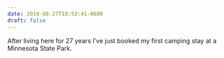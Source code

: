 ```yaml
---
date: 2019-08-27T18:53:41-0600
draft: false
---
```




After living here for 27 years I’ve just booked my first camping stay at a Minnesota State Park.



